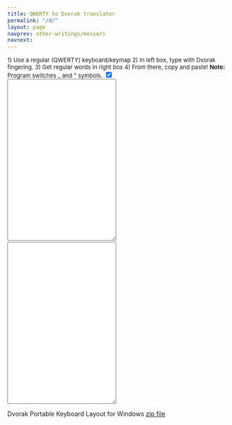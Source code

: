 ```yaml
---
title: QWERTY to Dvorak translator
permalink: "/d/"
layout: page
navprev: other-writings/mosseri
navnext: 
---
```


<script language="Javascript">
<!--
// PL
// You may use, modify etc this code as you wish. I hope it works.

//each character in the top row is translated to the character in the bottom row
//if using a \, double it up
var skey="aAbBcCdDeEfFgGhHiIjJkKlLmMnNoOpPqQrRsStTuUvVwWxXyYzZ-_=+[{]};:',<.>/?"
                                                              
var dkey="aAxXjJeE.>uUiIdDcChHtTnNmMbBrRlL'_pPoOyYgGkK,<qQfF;:[{]}/?=+sS-wWvVzZ"

function keypr(){
if (document.formt.imm.checked) {
trans();
//if (document.formt.dest.createTextRange) {
//var range = document.formt.dest.createTextRange();
//range.collapse(false);
//range.select();
//}
}
}

function trans(){
document.formt.dest.value=transta(document.formt.src.value);
}

function transta(srctext){
var assmstr;
assmstr="";
for (cnt=0;cnt<srctext.length;cnt++){
assmstr=assmstr + transchar(srctext.charAt(cnt));
}
return assmstr;
}

function transchar(srchar){
var tchar;
tchar="";
tchar = dkey.charAt(skey.indexOf(srchar))
if (tchar=="") {
tchar = srchar;
}
return tchar;
}
//-->
</script>
</font>
<form name="formt">
<font size="2">1) Use a regular (QWERTY) keyboard/keymap 2) In left box, type
with Dvorak fingering. 3) Get regular words in right box 4) From there,
copy and paste! <b>Note:</b> Program switches _ and " symbols. <input name="imm" value="imm" checked="checked" type="checkbox"><br>

<textarea name="src" rows="24" cols="28" onkeyup="keypr()" wrap="virtual"></textarea>&nbsp;&nbsp;&nbsp;&nbsp;

<textarea name="dest" rows="24" cols="28" wrap="virtual"></textarea>

</font>
</form>

Dvorak Portable Keyboard Layout for Windows [zip file](http://www.andrewdurham.com/f/d.zip)

